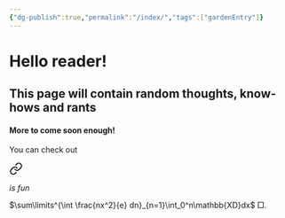```yaml
---
{"dg-publish":true,"permalink":"/index/","tags":["gardenEntry"]}
---
```


# Hello reader!
## This page will contain random thoughts, know-hows and rants

#### More to come soon enough!


You can check out 
<div class="transclusion internal-embed is-loaded"><a class="markdown-embed-link" href="/latex/math-mode/" aria-label="Open link"><svg xmlns="http://www.w3.org/2000/svg" width="24" height="24" viewBox="0 0 24 24" fill="none" stroke="currentColor" stroke-width="2" stroke-linecap="round" stroke-linejoin="round" class="svg-icon lucide-link"><path d="M10 13a5 5 0 0 0 7.54.54l3-3a5 5 0 0 0-7.07-7.07l-1.72 1.71"></path><path d="M14 11a5 5 0 0 0-7.54-.54l-3 3a5 5 0 0 0 7.07 7.07l1.71-1.71"></path></svg></a><div class="markdown-embed">





$is\ fun$


$\sum\limits^{\int \frac{nx^2}{e} dn}_{n=1}\int_0^n\mathbb{XD}dx$
$\Box.$

</div></div>
